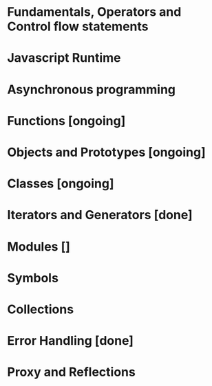 # Fundamentals, Operators and Control flow statements

# Javascript Runtime

# Asynchronous programming

# Functions [ongoing]

# Objects and Prototypes [ongoing]

# Classes [ongoing]

# Iterators and Generators [done]

# Modules []

# Symbols

# Collections

# Error Handling [done]

# Proxy and Reflections
